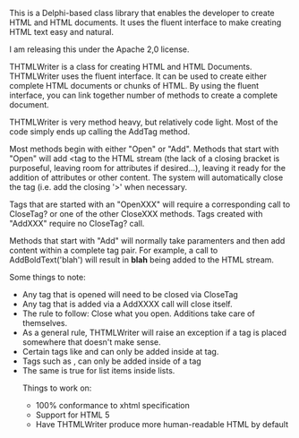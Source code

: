 This is a Delphi-based class library that enables the developer to create HTML and HTML documents. It uses the fluent interface to make creating HTML text easy and natural.

I am releasing this under the Apache 2,0 license.

THTMLWriter is a class for creating HTML and HTML Documents. THTMLWriter uses the fluent interface. It can be used to create either complete HTML documents or chunks of HTML. By using the fluent interface, you can link together number of methods to create a complete document.

THTMLWriter is very method heavy, but relatively code light. Most of the code simply ends up calling the AddTag method.

Most methods begin with either "Open" or "Add". Methods that start with "Open" will add <tag to the HTML stream (the lack of a closing bracket is purposeful, leaving room for attributes if desired...), leaving it ready for the addition of attributes or other content. The system will automatically close the tag (i.e. add the closing '>' when necessary.

Tags that are started with an "OpenXXX" will require a corresponding call to CloseTag? or one of the other CloseXXX methods. Tags created with "AddXXX" require no CloseTag? call.

Methods that start with "Add" will normally take paramenters and then add content within a complete tag pair. For example, a call to AddBoldText('blah') will result in <b>blah</b> being added to the HTML stream.

Some things to note:

* Any tag that is opened will need to be closed via CloseTag
* Any tag that is added via a AddXXXX call will close itself.
* The rule to follow: Close what you open. Additions take care of themselves.
* As a general rule, THTMLWriter will raise an exception if a tag is placed somewhere that doesn't make sense.
* Certain tags like <meta> and <base> can only be added inside at <head> tag.
* Tags such as <td>, <tr> can only be added inside of a <table> tag
* The same is true for list items inside lists.

Things to work on:

* 100% conformance to xhtml specification
* Support for HTML 5
* Have THTMLWriter produce more human-readable HTML by default